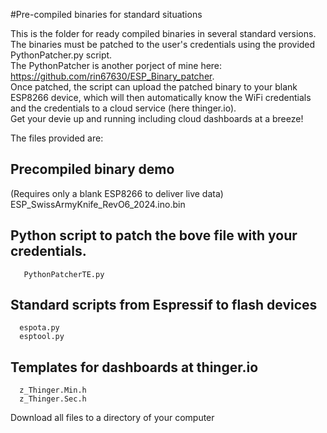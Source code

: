 #Pre-compiled binaries for standard situations

This is the folder for ready compiled binaries in several standard versions.  
The binaries must be patched to the user's credentials using the provided PythonPatcher.py script.  
The PythonPatcher is another porject of mine here: https://github.com/rin67630/ESP_Binary_patcher.  
Once patched, the script can upload the patched binary to your blank ESP8266 device, which will then automatically know the WiFi credentials and the credentials to a cloud service (here thinger.io).  
Get your devie up and running including cloud dashboards at a breeze!  

The files provided are:

## Precompiled binary demo 
(Requires only a blank ESP8266 to deliver live data)
      ESP_SwissArmyKnife_RevO6_2024.ino.bin
## Python script to patch the bove file with your credentials. 
       PythonPatcherTE.py
## Standard scripts from Espressif to flash devices
      espota.py
      esptool.py
## Templates for dashboards at thinger.io
      z_Thinger.Min.h
      z_Thinger.Sec.h

Download all files to a directory of your computer 
